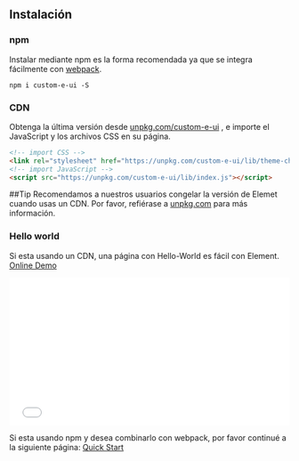 ## Instalación

### npm

Instalar mediante npm es la forma recomendada ya que se integra fácilmente con [webpack](https://webpack.js.org/).

```shell
npm i custom-e-ui -S
```

### CDN

Obtenga la última versión desde [unpkg.com/custom-e-ui](https://unpkg.com/custom-e-ui/) , e importe el JavaScript y los archivos CSS en su página.

```html
<!-- import CSS -->
<link rel="stylesheet" href="https://unpkg.com/custom-e-ui/lib/theme-chalk/index.css">
<!-- import JavaScript -->
<script src="https://unpkg.com/custom-e-ui/lib/index.js"></script>
```

##Tip
Recomendamos a nuestros usuarios congelar la versión de Elemet cuando usas un CDN. Por favor, refiérase a [unpkg.com](https://unpkg.com) para más información.

### Hello world

Si esta usando un CDN, una página con Hello-World es fácil con Element. [Online Demo](https://codepen.io/ziyoung/pen/rRKYpd)

<iframe height="265" style="width: 100%;" scrolling="no" title="Element demo" src="//codepen.io/ziyoung/embed/rRKYpd/?height=265&theme-id=light&default-tab=html,result" frameborder="no" allowtransparency="true" allowfullscreen="true">
  See the Pen <a href='https://codepen.io/ziyoung/pen/rRKYpd/'>Element demo</a> by hetech
  (<a href='https://codepen.io/ziyoung'>@ziyoung</a>) on <a href='https://codepen.io'>CodePen</a>.
</iframe>

Si esta usando npm y desea combinarlo con webpack, por favor continué a la siguiente página: [Quick Start](/#/es/component/quickstart)
